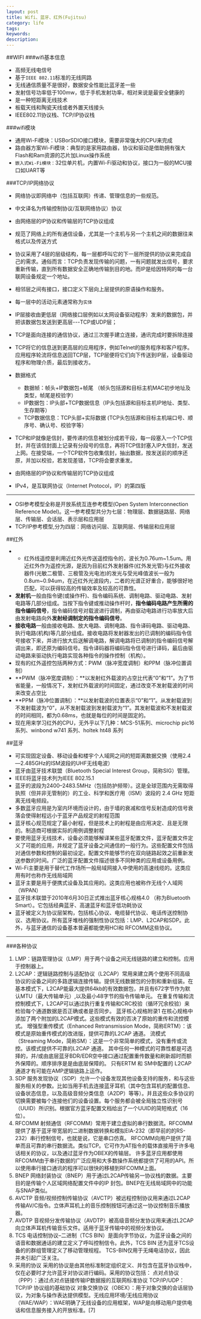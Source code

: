 ```yaml
---
layout: post
title: Wifi、蓝牙、红外(Fujitsu)
category: life
tags: 
keywords: 
description: 
---
```


##WIFI
###wifi基本信息
- 高频无线电信号
- 基于`IEEE 802.11`标准的无线网路
- 无线通信质量不是很好，数据安全性能比蓝牙差一些
- 发射信号功率低于100mw，低于手机发射功率，相对来说是最安全健康的
- 是一种短距离无线技术
- 板载天线和陶瓷天线或者外置天线接头
- IEEE802.11协议栈、TCP/IP协议栈

###wifi模块
- 通用Wi-Fi模块：USBorSDIO接口模块，需要非常强大的CPU来完成
- 路由器方案Wi-Fi模块：典型的是家用路由器，协议和驱动是借助拥有强大Flash和Ram资源的芯片加Linux操作系统
- `嵌入式Wi-Fi模块：`32位单片机，内置Wi-Fi驱动和协议，接口为一般的MCU接口如UART等

###TCP/IP网络协议
- 网络协议即网络中（包括互联网）传递、管理信息的一些规范。
- 中文译名为传输控制协议/互联网络协议）协议
- 由网络层的IP协议和传输层的TCP协议组成
- 规范了网络上的所有通信设备，尤其是一个主机与另一个主机之间的数据往来格式以及传送方式
- 协议采用了4层的层级结构，每一层都呼叫它的下一层所提供的协议来完成自己的需求。通俗而言：TCP负责发现传输的问题，一有问题就发出信号，要求重新传输，直到所有数据安全正确地传输到目的地。而IP是给因特网的每一台联网设备规定一个地址。  
- 相邻层之间有接口，接口定义下层向上层提供的原语操作和服务。
- 每一层中的活动元素通常称为`实体`
- IP层接收由更低层（网络接口层例如以太网设备驱动程序）发来的数据包，并把该数据包发送到更高层---TCP或UDP层；
- TCP是面向连接的通信协议，通过三次握手建立连接，通讯完成时要拆除连接
- TCP将它的信息送到更高层的应用程序，例如Telnet的服务程序和客户程序。应用程序轮流将信息送回TCP层，TCP层便将它们向下传送到IP层，设备驱动程序和物理介质，最后到接收方。
- 数据格式

    - 数据帧：帧头+IP数据包+帧尾 （帧头包括源和目标主机MAC初步地址及类型，帧尾是校验字）
    - IP数据包：IP头部+TCP数据信息（IP头包括源和目标主机IP地址、类型、生存期等）
    - TCP数据信息：TCP头部+实际数据 (TCP头包括源和目标主机端口号、顺序号、确认号、校验字等）
- TCP和IP就像是信封，要传递的信息被划分成若干段，每一段塞入一个TCP信封，并在该信封面上记录有分段号的信息，再将TCP信封塞入IP大信封，发送上网。在接受端，一个TCP软件包收集信封，抽出数据，按发送前的顺序还原，并加以校验，若发现差错，TCP将会要求重发。
- 由网络层的IP协议和传输层的TCP协议组成
- IPv4，是互联网协议（Internet Protocol，IP）的第四版

-----
- OSI参考模型全称是开放系统互连参考模型(Open System Interconnection Reference Model)。这一参考模型共分为七层：物理层、数据链路层、网络层、传输层、会话层、表示层和应用层
- TCP/IP参考模型,分为四层：网络访问层、互联网层、传输层和应用层


##红外

- - 红外线遥控是利用近红外光传送遥控指令的，波长为0.76um~1.5um。用近红外作为遥控光源，是因为目前红外发射器件(红外发光管)与红外接收器件(光敏二极管、三极管及光电池)的发光与受光峰值波长一般为0.8um~0.94um，在近红外光波段内，二者的光谱正好重合，能够很好地匹配，可以获得较高的传输效率及较高的可靠性。
- **发射机**一般由指令键(或操作杆)、指令编码系统、调制电路、驱动电路、发射电路等几部分组成。当按下指令键或推动操作杆时，**指令编码电路产生所需的指令编码信号**，指令编码信号对载波进行调制，再由驱动电路进行功率放大后由发射电路向外**发射经调制定的指令编码信号**。
- **接收电路**一般由接收电路、放大电路、调制电路、指令译码电路、驱动电路、执行电路(机构)等几部分组成。接收电路将发射器发出的已调制的编码指令信号接收下来，并进行放大后送解调电路，解调电路将已调制的指令编码信号解调出来，即还原为编码信号。指令译码器将编码指令信号进行译码，最后由驱动电路来驱动执行电路实现各种指令的操作控制（机构）。
- 现有的红外遥控包括两种方式：PWM（脉冲宽度调制）和PPM（脉冲位置调制）
- **PWM（脉冲宽度调制）：**以发射红外载波的占空比代表“0”和“1”。为了节省能量，一般情况下，发射红外载波的时间固定，通过改变不发射载波的时间来改变占空比
- **PPM（脉冲位置调制）：**以发射载波的位置表示“0”和“1”。从发射载波到不发射载波为“0”，从不发射载波到发射载波为“1”。其发射载波和不发射载波的时间相同，都为0.68ms，也就是每位的时间是固定的。
- 现在用来学习红外的CPU，无外乎以下几种：MCS-51系列、microchip pic16 系列、winbond w741 系列、holtek ht48 系列


##蓝牙

- 可实现固定设备、移动设备和楼宇个人域网之间的短距离数据交换（使用2.4—2.485GHz的ISM波段的UHF无线电波）
- 蓝牙由蓝牙技术联盟（Bluetooth Special Interest Group，简称SIG）管理。
- IEEE将蓝牙技术列为IEEE 802.15.1
- 蓝牙的波段为2400–2483.5MHz（包括防护频带）。这是全球范围内无需取得执照（但并非无管制的）的工业、科学和医疗用（ISM）波段的 2.4 GHz 短距离无线电频段。
- 多数蓝牙应用是为室内环境而设计的，由于墙的衰减和信号反射造成的信号衰落会使得射程远小于蓝牙产品规定的射程范围
- 蓝牙核心规范规定了最小射程，但是技术上的射程是由应用决定、且是无限的。制造商可根据实际的用例调整射程
- 要使用蓝牙无线技术，设备必须能够解译某些蓝牙配置文件，蓝牙配置文件定义了可能的应用，并规定了蓝牙设备之间通信的一般行为。这些配置文件包括对通信参数和控制的最初设定。配置文件能够节约在双向链路起效之前重新发送参数的时间。广泛的蓝牙配置文件描述很多不同种类的应用或设备用例。
- Wi-Fi主要是用于替代工作场所一般局域网接入中使用的高速线缆的。这类应用有时也称作无线局域网
- 蓝牙主要是用于便携式设备及其应用的。这类应用也被称作无线个人域网（WPAN）
- 蓝牙技术联盟于2010年6月30日正式推出蓝牙核心规格4.0 （称为Bluetooth Smart）。它包括经典蓝牙、高速蓝牙和蓝牙低功耗协议
- 蓝牙被定义为协议层架构，包括核心协议、电缆替代协议、电话传送控制协议、选用协议。所有蓝牙堆栈的强制性协议包括：LMP、L2CAP和SDP。此外，与蓝牙通信的设备基本普遍都能使用HCI和 RFCOMM这些协议。

----
###各种协议

1. LMP：链路管理协议（LMP）用于两个设备之间无线链路的建立和控制。应用于控制器上。
2. L2CAP：逻辑链路控制与适配协议（L2CAP）常用来建立两个使用不同高级协议的设备之间的多路逻辑连接传输。提供无线数据包的分割和重新组装。在基本模式下，L2CAP能最大提供64kb的有效数据包，并且有672字节作为默认MTU（最大传输单元）,以及最小48字节的指令传输单元。
在重复传输和流控制模式下，L2CAP可以通过执行重复传输和CRC校验（循环冗余校验）来检验每个通道数据是否正确或者是否同步。
蓝牙核心规格附录1 在核心规格中添加了两个附加的L2CAP模式。这些模式有效的否决了原始的重传和流控模式。
增强型重传模式（Enhanced Retransmission Mode，简称ERTM）：该模式是原始重传模式的改进版，提供可靠的L2CAP 通道。
流模式（Streaming Mode，简称SM）：这是一个非常简单的模式，没有重传或流控。该模式提供不可靠的L2CAP 通道。
其中任何一种模式的可靠性都是可选择的，并/或由底层蓝牙BDR/EDR空中接口通过配置重传数量和刷新超时而额外保障的。顺序排序是是由底层保障的。
只有ERTM 和 SM中配置的 L2CAP通道才有可能在AMP逻辑链路上运作。
3. SDP
服务发现协议（SDP）允许一个设备发现其他设备支持的服务，和与这些服务相关的参数。比如当用手机去连接蓝牙耳机（其中包含耳机的配置信息、设备状态信息，以及高级音频分类信息（A2DP）等等）。并且这些众多协议的切换需要被每个连接他们的设备设置。每个服务都会被全局独立性识别号（UUID）所识别。根据官方蓝牙配置文档给出了一个UUID的简短格式（16位）。
4. RFCOMM
射频通信（RFCOMM）常用于建立虚拟的串行数据流。RFCOMM提供了基于蓝牙带宽层的二进制数据转换和模拟EIA-232（即早前的的RS-232）串行控制信号，也就是说，它是串口仿真。
RFCOMM向用户提供了简单而且可靠的串行数据流。类似TCP。它可作为AT指令的载体直接用于许多电话相关的协议，以及通过蓝牙作为OBEX的传输层。
许多蓝牙应用都使用RFCOMM由于串行数据的广泛应用和大多数操作系统都提供了可用的API。所以使用串行接口通讯的程序可以很快的移植到RFCOMM上面。
5. BNEP
网络封装协议（BNEP）用于通过L2CAP传输另一协议栈的数据。主要目的是传输个人区域网络配置文件中的IP 封包。BNEP在无线局域网中的功能与SNAP类似。
6. AVCTP
音频/视频控制传输协议（AVCTP）被远程控制协议用来通过L2CAP传输AV/C指令。立体声耳机上的音乐控制按钮可通过这一协议控制音乐播放器。
7. AVDTP
音视频分发传输协议（AVDTP）被高级音频分发协议用来通过L2CAP向立体声耳机传输音乐文件。适用于蓝牙传输中的视频分发协议。
8. TCS
电话控制协议–二进制（TCS BIN）是面向字节协议，为蓝牙设备之间的语音和数据通话的建立定义了呼叫控制信令。此外，TCS BIN 还为蓝牙TCS设备的的群组管理定义了移动管理规程。
TCS-BIN仅用于无绳电话协议，因此并未引起广泛关注。
9. 采用的协议
采用的协议是由其他标准制定组织定义、并包含在蓝牙协议栈中，仅在必要时才允许蓝牙对协议进行编码。采用的协议包括：
点对点协议（PPP）：通过点对点链接传输IP数据报的互联网标准协议
TCP/IP/UDP：TCP/IP 协议组的基础协议
对象交换协议（OBEX）：用于对象交换的会话层协议，为对象与操作表达提供模型。无线应用环境/无线应用协议（WAE/WAP）：WAE明确了无线设备的应用框架，WAP是向移动用户提供电话和信息服务接入的开放标准。[7] 